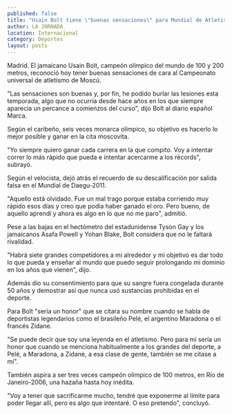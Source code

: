 ```yaml
---
published: false
title: "Usain Bolt tiene \"buenas sensaciones\" para Mundial de Atletismo de Moscú"
author: LA JORNADA
location: Internacional
category: Deportes
layout: posts
---
```


Madrid. El jamaicano Usain Bolt, campeón olímpico del mundo de 100 y 200 metros, reconoció hoy tener buenas sensaciones de cara al Campeonato universal de atletismo de Moscú.

"Las sensaciones son buenas y, por fin, he podido burlar las lesiones esta temporada, algo que no ocurría desde hace años en los que siempre aparecía un percance a comienzos del curso", dijo Bolt al diario español Marca.

Según el caribeño, seis veces monarca olímpico, su objetivo es hacerlo lo mejor posible y ganar en la cita moscovita.

"Yo siempre quiero ganar cada carrera en la que compito. Voy a intentar correr lo más rápido que pueda e intentar acercarme a los récords", subrayó.

Según el velocista, dejó atrás el recuerdo de su descalificación por salida falsa en el Mundial de Daegu-2011.

"Aquello está olvidado. Fue un mal trago porque estaba corriendo muy rápido esos días y creo que podía haber ganado el oro. Pero bueno, de aquello aprendí y ahora es algo en lo que no me paro", admitió.

Pese a las bajas en el hectómetro del estadunidense Tyson Gay y los jamaicanos Asafa Powell y Yohan Blake, Bolt considera que no le faltará rivalidad.

"Habrá siete grandes competidores a mi alrededor y mi objetivo es dar todo lo que pueda y enseñar al mundo que puedo seguir prolongando mi dominio en los años que vienen", dijo.

Además dio su consentimiento para que su sangre fuera congelada durante 50 años y demostrar así que nunca usó sustancias prohibidas en el deporte.

Para Bolt "sería un honor" que se citara su nombre cuando se habla de deportistas legendarios como el brasileño Pelé, el argentino Maradona o el francés Zidane.

"Se puede decir que soy una leyenda en el atletismo. Pero para mí sería un honor que cuando se menciona habitualmente a los grandes del deporte, a Pelé, a Maradona, a Zidane, a esa clase de gente, también se me citase a mí".

También aspira a ser tres veces campeón olímpico de 100 metros, en Río de Janeiro-2006, una hazaña hasta hoy inédita.

"Voy a tener que sacrificarme mucho, tendré que exponerme al límite para poder llegar allí, pero es algo que intentaré. O eso pretendo", concluyó.
